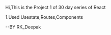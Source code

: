 Hi,This is the Project 1 of 30 day series of React

1.Used Usestate,Routes,Components

--BY RK_Deepak